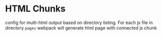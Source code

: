 # HTML Chunks 

config for multi-html output based on directory listing. 
For each js file in directory `pages` webpack will generate html page
with connected js chunk